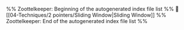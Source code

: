 %% Zoottelkeeper: Beginning of the autogenerated index file list  %%
📄 [[04-Techniques/2 pointers/Sliding Window|Sliding Window]]
%% Zoottelkeeper: End of the autogenerated index file list  %%
